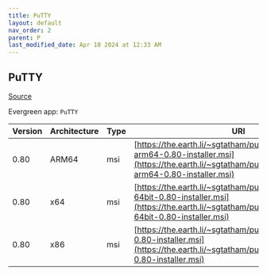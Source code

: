 ```yaml
---
title: PuTTY
layout: default
nav_order: 2
parent: P
last_modified_date: Apr 10 2024 at 12:33 AM
---
```


## PuTTY

[Source](https://www.chiark.greenend.org.uk/~sgtatham/putty/)

Evergreen app: `PuTTY`

| Version | Architecture | Type | URI                                                                                                                                                                |
| ------- | ------------ | ---- | ------------------------------------------------------------------------------------------------------------------------------------------------------------------ |
| 0.80    | ARM64        | msi  | [https://the.earth.li/~sgtatham/putty/latest/wa64/putty-arm64-0.80-installer.msi](https://the.earth.li/~sgtatham/putty/latest/wa64/putty-arm64-0.80-installer.msi) |
| 0.80    | x64          | msi  | [https://the.earth.li/~sgtatham/putty/latest/w64/putty-64bit-0.80-installer.msi](https://the.earth.li/~sgtatham/putty/latest/w64/putty-64bit-0.80-installer.msi)   |
| 0.80    | x86          | msi  | [https://the.earth.li/~sgtatham/putty/latest/w32/putty-0.80-installer.msi](https://the.earth.li/~sgtatham/putty/latest/w32/putty-0.80-installer.msi)               |
